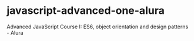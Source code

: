# javascript-advanced-one-alura
Advanced JavaScript Course I: ES6, object orientation and design patterns - Alura
